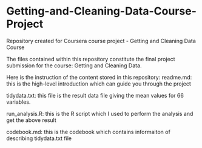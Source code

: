 # Getting-and-Cleaning-Data-Course-Project
Repository created for Coursera course project - Getting and Cleaning Data Course

The files contained within this repository constitute the final project submission for the course: Getting and Cleaning Data.

Here is the instruction of the content stored in this repository:
readme.md: this is the high-level introduction which can guide you through the project

tidydata.txt: this file is the result data file giving the mean values for 66 variables.

run_analysis.R: this is the R script which I used to perform the analysis and get the above result

codebook.md: this is the codebook which contains informaiton of describing tidydata.txt file


